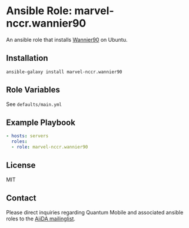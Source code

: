 # Ansible Role: marvel-nccr.wannier90

An ansible role that installs [Wannier90](http://www.wannier.org/) on Ubuntu.

## Installation

`ansible-galaxy install marvel-nccr.wannier90`

## Role Variables

See `defaults/main.yml`

## Example Playbook

```yaml
- hosts: servers
  roles:
  - role: marvel-nccr.wannier90
```
## License

MIT

## Contact

Please direct inquiries regarding Quantum Mobile and associated ansible roles to the [AiiDA mailinglist](http://www.aiida.net/mailing-list/).
